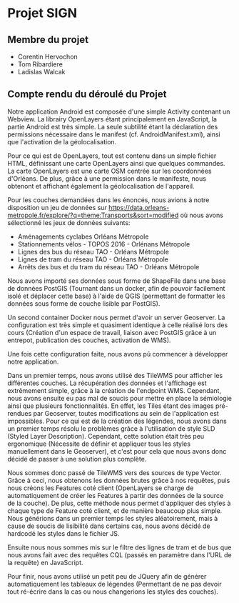 # Projet SIGN

## Membre du projet
- Corentin Hervochon
- Tom Ribardiere
- Ladislas Walcak

## Compte rendu du déroulé du Projet

Notre application Android est composée d'une simple Activity contenant un Webview. La librairy OpenLayers étant principalement en JavaScript, la partie Android est très simple. La seule subtilité étant la déclaration des permissions nécessaire dans le manifest (cf. AndroidManifest.xml), ainsi que l'activation de la géolocalisation.

Pour ce qui est de OpenLayers, tout est contenu dans un simple fichier HTML, définissant une carte OpenLayers ainsi que quelques commandes. La carte OpenLayers est une carte OSM centrée sur les coordonnées d'Orléans. De plus, grâce à une permission dans le manifeste, nous obtenont et affichant également la géolocalisation de l'appareil.

Pour les couches demandées dans les énoncés, nous avions à notre disposition un jeu de données sur https://data.orleans-metropole.fr/explore/?q=theme:Transports&sort=modified où nous avons sélectionné les jeux de données suivants:
- Aménagements cyclabes Orléans Métropole
- Stationnements vélos - TOPOS 2016 - Orlénans Métropole
- Lignes des bus du réseau TAO - Orléans Métropole
- Lignes de tram du réseau TAO - Orléans Métropole
- Arrêts des bus et du tram du réseau TAO - Orléans Métropole

Nous avons importé ses données sous forme de ShapeFile dans une base de données PostGIS (Tournant dans un docker, afin de pouvoir facilement isolé et déplacer cette base) à l'aide de QGIS (permettant de formatter les données sous forme de couche lisible par PostGIS).

Un second container Docker nous permet d'avoir un server Geoserver. La configuration est très simple et quasiment identique à celle réalisé lors des cours (Création d'un espace de travail, liaison avec PostGIS grâce à un entrepot, publication des couches, activation de WMS).

Une fois cette configuration faite, nous avons pû commencer à développer notre application.

Dans un premier temps, nous avons utilisé des TileWMS pour afficher les différentes couches. La récupération des données et l'affichage est extrêmement simple, grâce à la création de l'endpoint WMS. Cependant, nous avons ensuite eu pas mal de soucis pour mettre en place la sémiologie ainsi que plusieurs fonctionnalités. En effet, les Tiles étant des images pré-rendues par Geoserver, toutes modifications au sein de l'application est impossibles. Pour ce qui est de la création des légendes, nous avons dans un premier temps résolu le problèmes grâce à l'utilisation de style SLD (Styled Layer Description). Cependant, cette solution était très peu ergonomique (Nécessite de définir et appliquer tous les styles manuellement dans le Geoserver), et c'est pour cela que nous avons donc décidé de passer à une solution plus complète.

Nous sommes donc passé de TileWMS vers des sources de type Vector. Grâce à ceci, nous obtenons les données brutes grâce à nos requêtes, puis nous créons les Features coté client (OpenLayers se charge de automatiquement de créer les Features à partir des données de la source de la couche). De plus, cette méthode nous permet d'appliquer des styles à chaque type de Feature coté client, et de manière beaucoup plus simple. Nous générions dans un premier temps les styles aléatoirement, mais à cause de soucis de lisibilité dans certains cas, nous avons décidé de hardcodé les styles dans le fichier JS.

Ensuite nous nous sommes mis sur le filtre des lignes de tram et de bus que nous avons fait avec des requêtes CQL (passés en paramètre dans l'URL de la requête) en JavaScript.

Pour finir, nous avons utilisé un petit peu de JQuery afin de générer automatiquement les tableaux de légendes (Permettant de ne pas devoir tout ré-écrire dans la cas ou nous changerions les styles des couches).